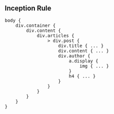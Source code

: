 <hgroup>
    <h2>Inception Rule</h2>
</hgroup>
<article class="">
      <pre class="prettyprint" data-lang="scss">
body {
    div.container {
        div.content {
            div.articles {
                > div.post {
                    div.title { ... }
                    div.content { ... }
                    div.author {
                        a.display {
                            img { ... }
                        }
                        h4 { ... }
                    }
                }
            }
        }
    }
}
      </pre>
</article>
